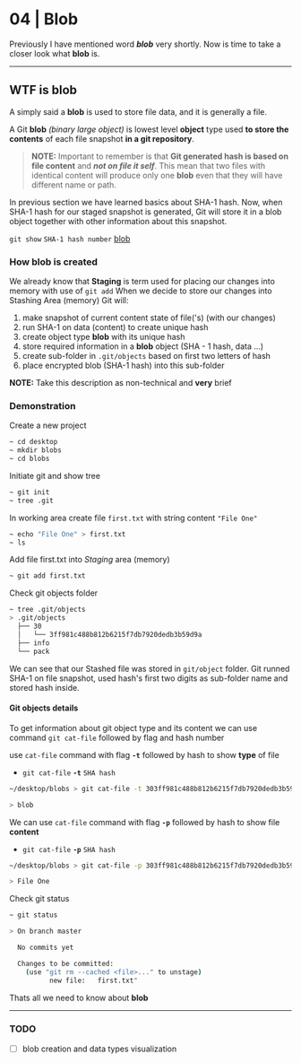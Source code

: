 # 04 | Blob

Previously I have mentioned word _**blob**_ very shortly. Now is time to take a closer look what **blob** is.

---

## WTF is blob

A simply said a **blob** is used to store file data, and it is generally a file.

A Git **blob** _(binary large object)_ is lowest level **object** type used **to store the contents** of each file snapshot **in a git repository**.

> **NOTE:** Important to remember is that **Git generated hash is based on file content** and **_not on file it self_**. This mean that two files with identical content will produce only one **blob** even that they will have different name or path.

In previous section we have learned basics about SHA-1 hash. Now, when SHA-1 hash for our staged snapshot is generated, Git will store it in a blob object together with other information about this snapshot.

`git show` `SHA-1 hash number`
[blob](http://shafiul.github.io/gitbook/1_the_git_object_model.html)

### How blob is created

We already know that **Staging** is term used for placing our changes into memory with use of `git add`
When we decide to store our changes into Stashing Area (memory) Git will:

1. make snapshot of current content state of file('s) (with our changes)
2. run SHA-1 on data (content) to create unique hash
3. create object type **blob** with its unique hash
4. store required information in a **blob** object (SHA - 1 hash, data ...)
5. create sub-folder in `.git/objects` based on first two letters of hash
6. place encrypted blob (SHA-1 hash) into this sub-folder

**NOTE:** Take this description as non-technical and **very** brief

### Demonstration

Create a new project

```bash
~ cd desktop
~ mkdir blobs
~ cd blobs
```

Initiate git and show tree

```bash
~ git init
~ tree .git
```

In working area create file `first.txt` with string content `"File One"`

```bash
~ echo "File One" > first.txt
~ ls
```

Add file first.txt into _Staging_ area (memory)

```bash
~ git add first.txt
```

Check git objects folder

```bash
~ tree .git/objects
> .git/objects
  ├── 30
  │   └── 3ff981c488b812b6215f7db7920dedb3b59d9a
  ├── info
  └── pack
```

We can see that our Stashed file was stored in `git/object` folder. Git runned SHA-1 on file snapshot, used hash's first two digits as sub-folder name and stored hash inside.

#### Git objects details

To get information about git object type and its content we can use command `git cat-file` followed by flag and hash number

use `cat-file` command with flag **`-t`** followed by hash to show **type** of file

- `git cat-file` **`-t`** `SHA hash`

```bash
~/desktop/blobs > git cat-file -t 303ff981c488b812b6215f7db7920dedb3b59d9a

> blob
```

We can use `cat-file` command with flag **`-p`** followed by hash to show file **content**

- `git cat-file` **`-p`** `SHA hash`

```bash
~/desktop/blobs > git cat-file -p 303ff981c488b812b6215f7db7920dedb3b59d9a

> File One
```

Check git status

```bash
~ git status

> On branch master

  No commits yet

  Changes to be committed:
    (use "git rm --cached <file>..." to unstage)
          new file:   first.txt"
```

Thats all we need to know about **blob**

---

### TODO

- [ ] blob creation and data types visualization
